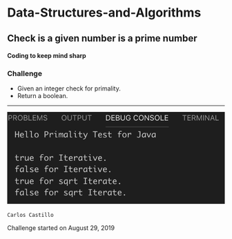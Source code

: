 # Data-Structures-and-Algorithms

## Check is a given number is a prime number

#### Coding to keep mind sharp

### Challenge
* Given an integer check for primality.
* Return a boolean.

******************************************************************************************************

![](../Assets/checkPrimality.png?raw=true)

```
Carlos Castillo
```
Challenge started on August 29, 2019